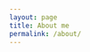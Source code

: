 ```yaml
---
layout: page
title: About me
permalink: /about/
---
```


<object data="https://drive.google.com/open?id=1ifzG3uhazZVPJ420KalLKEy3N3FLPf4e&authuser=farbodaline%40gmail.com&usp=drive_fs"  type="application/pdf">
